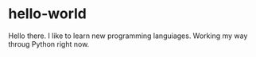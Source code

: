 # hello-world
Hello there. 
I like to learn new programming languiages. Working my way throug Python right now.
